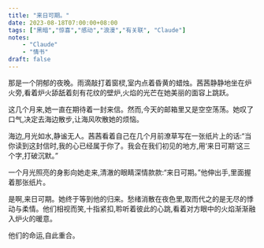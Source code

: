 ```yaml
---
title: "来日可期。"
date: 2023-08-18T07:00:00+08:00
tags: ["黑暗","惊喜","感动","浪漫","有关联", "Claude"]
notes:
    - "Claude"
    - "情书"
draft: false
---
```


那是一个阴郁的夜晚。雨滴敲打着窗棂,室内点着昏黄的蜡烛。茜茜静静地坐在炉火旁,看着炉火舔舐着刻有花纹的壁炉,火焰的光芒在她美丽的面容上跳跃。

这几个月来,她一直在期待着一封来信。然而,今天的邮箱里又是空空荡荡。她叹了口气,决定去海边散步,让海风吹散她的烦恼。

海边,月光如水,静谧无人。茜茜看着自己在几个月前潦草写在一张纸片上的话:“当你读到这封信时,我的心已经属于你了。我会在我们初见的地方,用‘来日可期’这三个字,打破沉默。”  

一个月光照亮的身影向她走来,清澈的眼睛深情款款:“来日可期。”他伸出手,里面握着那张纸片。

是啊,来日可期。她终于等到他的归来。愁绪消散在夜色里,取而代之的是无尽的悸动与柔情。他们相视而笑,十指紧扣,聆听着彼此的心跳,看着对方眼中的火焰渐渐融入炉火的暖意。

他们的命运,自此重合。
